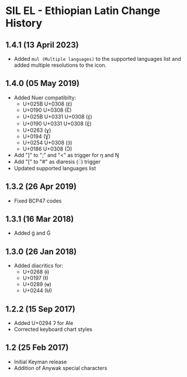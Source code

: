 SIL EL - Ethiopian Latin Change History
=======================================

1.4.1 (13 April 2023)
-------------------
* Added `mul (Multiple languages)` to the supported languages list and added
  multiple resolutions to the icon.

1.4.0 (05 May 2019)
-------------------
* Added Nuer compatibilty:
  - U+025B U+0308 (ɛ̈)
  - U+0190 U+0308 (Ɛ̈)
  - U+025B U+0331 U+0308 (ɛ̱̈)
  - U+0190 U+0331 U+0308 (Ɛ̱̈)
  - U+0263 (ɣ)
  - U+0194 (Ɣ)
  - U+0254 U+0308 (ɔ̈)
  - U+0186 U+0308 (Ɔ̈)
* Add "]" to ";" and "<" as trigger for ŋ and Ŋ
* Add "[" to "#" as diaresis (◌̈) trigger
* Updated supported languages list

1.3.2 (26 Apr 2019)
-------------------
* Fixed BCP47 codes

1.3.1 (16 Mar 2018)
-------------------

* Added ǵ and Ǵ

1.3.0 (26 Jan 2018)
-------------------

* Added diacritics for:
  - U+0268 (ɨ)
  - U+0197 (Ɨ)
  - U+0289 (ʉ)
  - U+0244 (Ʉ)

1.2.2 (15 Sep 2017)
-------------------

* Added U+0294 ʔ for Ale
* Corrected keyboard chart styles

1.2 (25 Feb 2017)
-----------------

* Initial Keyman release
* Addition of Anywak special characters
